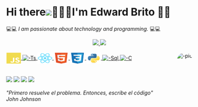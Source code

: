 #  Hi there<img src="https://media.giphy.com/media/hvRJCLFzcasrR4ia7z/giphy.gif" width="35px">🙍🏻‍♂️I'm Edward Brito 👨‍💻
💻💻 _I am passionate about technology and programming._ 💻💻
<div align="center">
  <a href="https://github.com/Edwardb11">
  <img height="180em" src="https://github-readme-stats.vercel.app/api?username=edwardb11&show_icons=true&theme=dracula&include_all_commits=true&count_private=true"/>
  <img height="180em" src="https://github-readme-stats.vercel.app/api/top-langs/?username=edwardb11&layout=compact&langs_count=7&theme=dracula"/>
</div>
<div style="display: inline_block"><br>
  <img align="center" alt="-Js" height="30" width="40" src="https://raw.githubusercontent.com/devicons/devicon/master/icons/javascript/javascript-plain.svg">
  <img align="center" alt="-Ts" height="30" width="40" src="https://upload.wikimedia.org/wikipedia/commons/thumb/2/27/PHP-logo.svg/1280px-PHP-logo.svg.png">
  <img align="center" alt="-React" height="30" width="40" src="https://raw.githubusercontent.com/devicons/devicon/master/icons/react/react-original.svg">
  <img align="center" alt="-HTML" height="30" width="40" src="https://raw.githubusercontent.com/devicons/devicon/master/icons/html5/html5-original.svg">
  <img align="center" alt="-CSS" height="30" width="40" src="https://raw.githubusercontent.com/devicons/devicon/master/icons/css3/css3-original.svg">
  <img align="center" alt="-Python" height="30" width="40" src="https://raw.githubusercontent.com/devicons/devicon/master/icons/python/python-original.svg">
  <img align="center" alt="-Sql" height="30" width="60" src="https://blog.desafiolatam.com/wp-content/uploads/2018/05/sql-logo.png">
  <img align="center" alt="-C" height="30" width="30" src="https://upload.wikimedia.org/wikipedia/commons/thumb/1/18/C_Programming_Language.svg/695px-C_Programming_Language.svg.png">
  <img align="right" alt="-pic" height="150" style="border-radius:50px;" src="https://i.pinimg.com/564x/ce/a1/20/cea12066bc7834cfec0e67dab7df6036.jpg">
</div>
    <br/><br/>
<div> 
  <a href="https://www.facebook.com/EdwardBritoDiaz/" target="_blank"><img src="https://img.shields.io/badge/-Facebook-blue?style=for-the-badge&logo=Facebook&logoColor=white" target="_blank"></a> 
  <a href="https://www.instagram.com/brito_edward11/" target="_blank"><img src="https://img.shields.io/badge/-Instagram-%23E4405F?style=for-the-badge&logo=instagram&logoColor=white" target="_blank"></a>
  <a href = "mailto:edwardbrito111@gmail.com"><img src="https://img.shields.io/badge/-Gmail-%23333?style=for-the-badge&logo=gmail&logoColor=white" target="_blank"></a>
  <a href="https://www.linkedin.com/in/edward-brito-diaz-b60909179/" target="_blank"><img src="https://img.shields.io/badge/-LinkedIn-%230077B5?style=for-the-badge&logo=linkedin&logoColor=white" target="_blank"></a> 

</div>
  <br/>
<div>
  <i> "Primero resuelve el problema. Entonces, escribe el código"
    <br/>  John Johnson
  </i> 
</div>